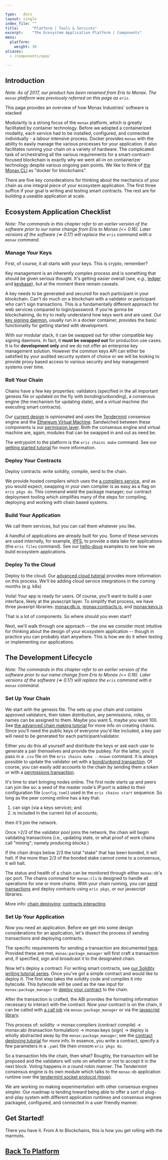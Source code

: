 ```yaml
---

type:   docs
layout: single
index_file: ""
title:      "Platform | Tools & Services"
excerpt:    "The Ecosystem Application Platform | Components"
menu:
  platform:
    weight: 30
aliases:
  - /components/epm/

---
```


## Introduction

<div class="note">
	<em>Note: As of 2017, our product has been renamed from Eris to Monax. The <code>monax</code> platform was previously referred on this page as <code>eris</code>.</em>
</div>

This page provides an overview of how Monax Industries' software is stacked

Modularity is a strong focus of the `monax` platform, which is greatly facilitated by container technology. Before we adopted a containerized modality, each service had to be installed, configured, and connected individually - a labour intensive process. Docker provides `monax` with the ability to easily manage the various processes for your application. It also facilitates running your chain on a variety of hardware. The complicated task of orchestrating all the various requirements for a smart-contract-focused blockchain is exactly why we went all-in on containerizer technology despite various ongoing pain points. We like to think of [the Monax CLI](https://github.com/monax/cli/blob/master/README.md) as "docker for blockchains".

There are five key considerations for thinking about the mechanics of your chain as one integral piece of your ecosystem application. The first three suffice if your goal is writing and testing smart contracts. The rest are for building a useable application at scale.

## Ecosystem Application Checklist

<div class="note">
	<em>Note: The commands in this chapter refer to an earlier version of the software prior to our name change from Eris to Monax (<= 0.16). Later versions of the software (=> 0.17) will replace the <code>eris</code> command with a <code>monax</code> command.</em>
</div>

### Manage Your Keys

First, of course, it all starts with your keys. This is crypto, remember?

Key management is an inherently complex process and is something that should be given serious thought. It's getting easier overall (*see, e.g.,* [ledger](https://www.ledger.co/) and [keybase](https://keybase.io/)), but at the moment there remain caveats.

A key needs to be generated and secured for each participant in your blockchain. Can't do much on a blockchain with a validator or participant who can't sign transactions. This is a fundamentally different approach for web services compared to login/password. If you're gonna be blockchaining, do try to really understand how keys work and are used. Our [key signing daemon](https://github.com/monax/keys), usually run in a docker container, provides the basic functionality for getting started with development.

With our modular stack, it can be swapped out for other compatible key signing daemons. In fact, it **must be swapped out** for production use cases. It is for **development only** and we do not offer an enterprise key management solution. However the common keys API can either be satisfied by your audited security system of choice or we will be looking to provide proxy based access to various security and key management systems over time.

### Roll Your Chain

Chains have a few key properties: validators (specified in the all important genesis file or updated on the fly with bonding/unbonding), a consensus engine (the mechanism for updating state), and a virtual machine (for executing smart contracts).

Our [current design](/platform/db) is opinionated and uses the [Tendermint](https://github.com/tendermint/tendermint) consensus engine and the [Ethereum Virtual Machine](https://github.com/ethereum/wiki/wiki/White-Paper). Sandwiched between these components is our [permission layer](https://github.com/monax/eris-db/blob/master/README.md). Both the consensus engine and virtual machine are, again, modules that can be swapped in and out as need be.

The entrypoint to the platform is the `eris chains make` command. See our [getting started tutorial](/docs/getting-started) for more information.

### Deploy Your Contracts

Deploy contracts: write solidity, compile, send to the chain.

We provide hosted compilers which uses the [a compilers service](https://github.com/monax/compilers), and as you would expect, swapping in your own compiler is as easy as a flag on `eris pkgs do`. This command wield the package manager; our contract deployment tooling which simplifies many of the steps for compiling, deploying and working with chain based systems. 

### Build Your Application

We call them services, but you can call them whatever you like.

A handful of applications are already built for you. Some of these services are used internally, for example, [IPFS](http://ipfs.io/), to provide a data lake for applications (the `eris files` command). See our [hello-doug](https://github.com/monax/hello-doug) examples to see how we build ecosystem applications.

### Deploy To the Cloud

Deploy to the cloud. Our [advanced cloud tutorial](/docs/chain-deploying) provides more information on this process. We'll be adding cloud service integrations in the coming months (e.g. k8s)

Voila! Your app is ready for users. Of course, you'll want to build a user interface, likely at the javascript layer. To simplify that process, we have three javasript libraries: [monax:db.js](https://github.com/monax/eris-db.js/blob/master/README.md),  [monax:contracts.js](https://github.com/monax/eris-contracts.js/blob/master/README.md), and [monax:keys.js](https://github.com/monax/eris-keys.js/blob/master/README.md)

That is a lot of components. So where should you even start?

Next, we'll walk through one approach -- the one we consider most intuitive for thinking about the design of your ecosystem application -- though in practice you can probably start anywhere. This is how we do it when testing or implementing our applications.

## The Development Lifecycle

<div class="note">
	<em>Note: The commands in this chapter refer to an earlier version of the software prior to our name change from Eris to Monax (<= 0.16). Later versions of the software (=> 0.17) will replace the <code>eris</code> command with a <code>monax</code> command.</em>
</div>

### Set Up Your Chain

We start with the genesis file. The sets up your chain and contains approved validators, their token distribution, any permissions, roles, or names can be assigned to them. Maybe you want 5, maybe you want 100. See [the advanced chain making tutorial](/docs/chain-making) for more info on creating chains. Since you'll need the public keys of everyone you'd like included, a key pair will need to be generated for each participant/validator.

Either you do this all yourself and distribute the keys or ask each user to generate a pair themselves and provide the pubkey. For the latter, you'd pass in a `.csv` file on the `eris chains make --known` command. It is always possible to update the validator set with a [bond/unbond transaction](https://github.com/monax/cli/tree/master/tests/jobs_fixtures/app04-bonding_unbonding_rebonding_tx_and_validation_status). Of course, you can easily add accounts to the chain by sending them a token or with a [permissions transaction](https://github.com/monax/cli/tree/master/tests/jobs_fixtures/app03-basic_and_advanced_permission_txs_and_queries).

It's time to start bringing nodes online. The first node starts up and peers can join like so: a seed of the master node's IP:port is added to their configuration file (`config.toml`) used in the `eris chains start` sequence. So long as the peer coming online has a key that:

1. can sign (via a keys service); and
2. is included in the current list of accounts;

then it'll join the network.

Once >2/3 of the validator pool joins the network, the chain will begin validating transactions (i.e., updating state, or what proof of work chains call "mining"; namely _producing blocks_.)

If the chain drops below 2/3 the total "stake" that has been bonded, it will halt. If the more than 2/3 of the bonded stake cannot come to a consensus, it will halt.

The status and health of a chain can be monitored through either `monax:db`'s rpc port. The chains command for `monax:cli` is designed to handle all operations for one or more chains. With your chain running, you can [send transactions](https://github.com/monax/cli/tree/master/tests/jobs_fixtures/app00-basic_functionality_jobs) and deploy contracts using `eris pkgs`, or our javascript libraries.

More info: [chain deploying](/docs/chain-deploying); [contracts interacting](/docs/getting-started/#step-4-integrate-your-ecosystem-application).

### Set Up Your Application

Now you need an application. Before we get into some design considerations for an application, let's dissect the process of sending transactions and deploying contracts.

The specific requirements for sending a transaction are documented [here](/docs/specs/jobs_specification/#txJobs). Provided these are met, `monax:package_manager` will first craft a transaction and, if specified, sign and broadcast it to the designated chain.

Now let's deploy a contract. For writing smart contracts, see [our Solidity writing tutorial series](/docs/solidity/). Once you've got a simple contract and would like to deploy it. The first step takes the solidity code and compiles it into bytecode. This bytecode will be used as the raw input for `monax:package_manager` to [deploy your contract](/docs/specs/jobs_specification/#contractsJobs) to the chain.

After the transaction is crafted, the ABI provides the formating information necessary to interact with the contract. Now your contract is on the chain, it can be called with [a call job](/docs/specs/jobs_specification/#contractsJobs) via `monax:package_manager` or via the [javascript library](https://github.com/monax/eris-contracts.js/blob/master/README.md).

This process of: solidity -> monax:compilers (contract compile) -> monax:abi (transaction formulation) -> monax:keys (sign) -> deploy is wholly abstracted away by the `monax:package_manager`; see the [contract deploying tutorial](/docs/getting-started/#step-4-integrate-your-ecosystem-application) for more info. In essence, you write a contract, specify a few parameters in a `.yaml` file then vrooom `eris pkgs do`.

So a transaction hits the chain, then what? Roughly, the transaction will be proposed and the validators will vote on whether or not to accept it in the next block. Voting happens in a round robin manner. The Tendermint consensus engine is its own module which talks to the `monax:db` application runtime over the  [tendermint socket protocol (tmsp)](http://tendermint.com/posts/tendermint-socket-protocol/).

We are working on making experimentation with other consensus engines simpler. Our roadmap is tending toward being able to offer a sort of plug-and-play system with different application runtimes and consensus engines packaged, configured, and connected in a user friendly manner.

## Get Started!

There you have it. From A to Blockchains, this is how you get rolling with the marmots.


## [<i class="fa fa-chevron-circle-left" aria-hidden="true"></i> Back To Platform](/platform/)
